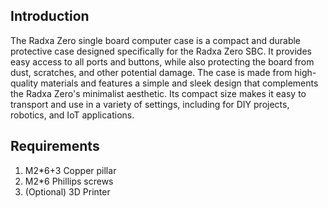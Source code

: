 ## Introduction

The Radxa Zero single board computer case is a compact and durable protective case designed specifically for the Radxa Zero SBC. It provides easy access to all ports and buttons, while also protecting the board from dust, scratches, and other potential damage. The case is made from high-quality materials and features a simple and sleek design that complements the Radxa Zero's minimalist aesthetic. Its compact size makes it easy to transport and use in a variety of settings, including for DIY projects, robotics, and IoT applications.

## Requirements

1. M2*6+3 Copper pillar
2. M2*6 Phillips screws
3. (Optional) 3D Printer

